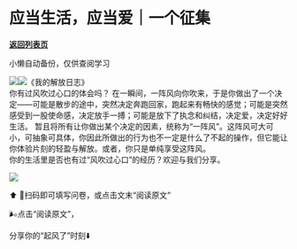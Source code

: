 # 应当生活，应当爱｜一个征集

[**返回列表页**](/gzh/看理想)

小懒自动备份，仅供查阅学习

![](https://mmbiz.qpic.cn/mmbiz_png/aP7vrTpXJxRA0ViaNRqia18YGj5LgX4VSibTFXfBlkXZakYUA8yBkEQYYmpmDmxH0IZyeY4oUcOiabiaj1PywxF6StQ/640?wx_fmt=png)![](https://mmbiz.qpic.cn/mmbiz_jpg/aP7vrTpXJxQiaFxmMI8BG1Rouibu1hVZnIKSnpoecvD7PDIbpGGKfm3QaA3FDx9BYBianjyV39ic2C0o2ptuPLiaJ7Q/640?wx_fmt=jpeg)《我的解放日志》  
你有过风吹过心口的体会吗？
在一瞬间，一阵风向你吹来，于是你做出了一个决定——可能是散步的途中，突然决定奔跑回家，跑起来有畅快的感觉；可能是突然感受到一股使命感，决定放手一搏；可能是放下了执念和纠结，决定爱，决定好好生活。
暂且将所有让你做出某个决定的因素，统称为“一阵风”。这阵风可大可小，可抽象可具体，你因此所做出的行为也不一定是什么了不起的操作，但它能让你体验片刻的轻盈与解放。或者，你只是单纯享受这阵风。  
你的生活里是否也有过“风吹过心口”的经历？欢迎与我们分享。  

![](https://mmbiz.qpic.cn/mmbiz_jpg/aP7vrTpXJxQiaFxmMI8BG1Rouibu1hVZnIxuTdvEN87X1pGZQbBRIicLib05WQd4AhRjDU8O6txnCLKibEBPf2rIM9g/640?wx_fmt=jpeg&from;=appmsg)

⬆️ 🦄️扫码即可填写问卷，或点击文末“阅读原文”

  

🌬点击“阅读原文”，

分享你的“起风了”时刻⬇️

